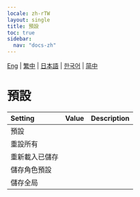 ```yaml
---
locale: zh-rTW
layout: single
title: 預設
toc: true
sidebar:
  nav: "docs-zh"
---
```

[Eng](/dancexr/menu/2025.4/stage/actor_presets) | [繁中](/tw/dancexr/menu/2025.4/stage/actor_presets) | [日本語](/jp/dancexr/menu/2025.4/stage/actor_presets) | [한국어](/kr/dancexr/menu/2025.4/stage/actor_presets) | [简中](/zh/dancexr/menu/2025.4/stage/actor_presets)

# 預設



| Setting | Value | Description |
| :--- | --- | :--- |
| 預設 || 
| 重設所有 || 
| 重新載入已儲存 || 
| 儲存角色預設 || 
| 儲存全局 || 
